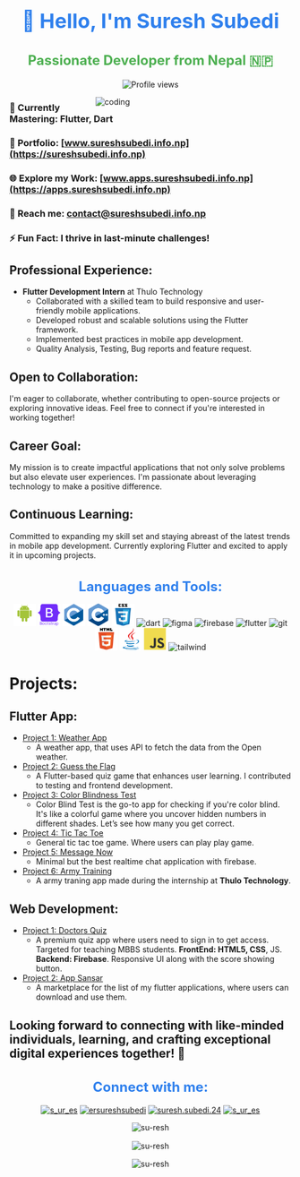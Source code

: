 <h1 align="center" style="font-size: 36px; color: #2f80ed;">👋 Hello, I'm Suresh Subedi</h1>

<h2 align="center" style="font-size: 24px; color: #4CAF50;">Passionate Developer from Nepal 🇳🇵</h2>

<p align="center">
  <img src="https://komarev.com/ghpvc/?username=su-resh&label=Profile%20views&color=0e75b6&style=flat" alt="Profile views" />
</p>

<img align="right" alt="coding" width="350" src="https://i.pinimg.com/originals/45/67/a8/4567a837b545d22b9dcde81ccd98b70e.gif">

### 🌱 Currently Mastering: **Flutter, Dart**
### 💼 Portfolio: [www.sureshsubedi.info.np](https://sureshsubedi.info.np)
### 🌐 Explore my Work: [www.apps.sureshsubedi.info.np](https://apps.sureshsubedi.info.np)
### 📧 Reach me: [contact@sureshsubedi.info.np](mailto:contact@sureshsubedi.info.np)
### ⚡ Fun Fact: I thrive in last-minute challenges!

## Professional Experience:
- **Flutter Development Intern** at Thulo Technology
  - Collaborated with a skilled team to build responsive and user-friendly mobile applications.
  - Developed robust and scalable solutions using the Flutter framework.
  - Implemented best practices in mobile app development.
  - Quality Analysis, Testing, Bug reports and feature request.

## Open to Collaboration:
I'm eager to collaborate, whether contributing to open-source projects or exploring innovative ideas. Feel free to connect if you're interested in working together!

## Career Goal:
My mission is to create impactful applications that not only solve problems but also elevate user experiences. I'm passionate about leveraging technology to make a positive difference.

## Continuous Learning:
Committed to expanding my skill set and staying abreast of the latest trends in mobile app development. Currently exploring Flutter and excited to apply it in upcoming projects.

<h1 align="center" style="font-size: 24px; color: #2f80ed;">Languages and Tools:</h1>
<p align="center">
  <img src="https://raw.githubusercontent.com/devicons/devicon/master/icons/android/android-original-wordmark.svg" alt="android" width="40" height="40"/>
  <img src="https://raw.githubusercontent.com/devicons/devicon/master/icons/bootstrap/bootstrap-plain-wordmark.svg" alt="bootstrap" width="40" height="40"/>
  <img src="https://raw.githubusercontent.com/devicons/devicon/master/icons/c/c-original.svg" alt="c" width="40" height="40"/>
  <img src="https://raw.githubusercontent.com/devicons/devicon/master/icons/cplusplus/cplusplus-original.svg" alt="cplusplus" width="40" height="40"/>
  <img src="https://raw.githubusercontent.com/devicons/devicon/master/icons/css3/css3-original-wordmark.svg" alt="css3" width="40" height="40"/>
  <img src="https://www.vectorlogo.zone/logos/dartlang/dartlang-icon.svg" alt="dart" width="40" height="40"/>
  <img src="https://www.vectorlogo.zone/logos/figma/figma-icon.svg" alt="figma" width="40" height="40"/>
  <img src="https://www.vectorlogo.zone/logos/firebase/firebase-icon.svg" alt="firebase" width="40" height="40"/>
  <img src="https://www.vectorlogo.zone/logos/flutterio/flutterio-icon.svg" alt="flutter" width="40" height="40"/>
  <img src="https://www.vectorlogo.zone/logos/git-scm/git-scm-icon.svg" alt="git" width="40" height="40"/>
  <img src="https://raw.githubusercontent.com/devicons/devicon/master/icons/html5/html5-original-wordmark.svg" alt="html5" width="40" height="40"/>
  <img src="https://raw.githubusercontent.com/devicons/devicon/master/icons/java/java-original.svg" alt="java" width="40" height="40"/>
  <img src="https://raw.githubusercontent.com/devicons/devicon/master/icons/javascript/javascript-original.svg" alt="javascript" width="40" height="40"/>
  <img src="https://www.vectorlogo.zone/logos/tailwindcss/tailwindcss-icon.svg" alt="tailwind" width="40" height="40"/>
</p>

# Projects:
## Flutter App:

- [Project 1: Weather App ](https://github.com/su-resh/Know-weather)
  - A weather app, that uses API to fetch the data from the Open weather.
- [Project 2: Guess the Flag](https://play.google.com/store/apps/details?id=com.thulotechnology.guesstheworldflag)
  - A Flutter-based quiz game that enhances user learning. I contributed to testing and frontend development.
- [Project 3: Color Blindness Test](https://play.google.com/store/apps/details?id=com.thulotechnology.colorblind&hl=en&gl=US)
  - Color Blind Test is the go-to app for checking if you're color blind. It's like a colorful game where you uncover hidden numbers in different shades. Let’s see how many you get correct.
- [Project 4: Tic Tac Toe](https://github.com/su-resh/tic-tac-toe)
  - General tic tac toe game. Where users can play play game.
- [Project 5: Message Now](https://github.com/su-resh/msg_app)
  - Minimal but the best realtime chat application with firebase.
- [Project 6: Army Training](https://github.com/su-resh/army_training)
  - A army traning app made during the internship at **Thulo Technology**.

## Web Development:
- [Project 1: Doctors Quiz](https://su-resh.github.io/pakistan-quiz/)
  - A premium quiz app where users need to sign in to get access. Targeted for teaching MBBS students. **FrontEnd: HTML5, CSS**, JS. **Backend: Firebase**. Responsive UI along with the score showing button.
- [Project 2: App Sansar](https://apps.sureshsubedi.info.np)
  - A marketplace for the list of my flutter applications, where users can download and use them.
## Looking forward to connecting with like-minded individuals, learning, and crafting exceptional digital experiences together! 🚀

<h1 align="center" style="font-size: 24px; color: #2f80ed;">Connect with me:</h1>
<p align="center">
  <a href="https://twitter.com/s_ur_es" target="_blank"><img align="center" src="https://raw.githubusercontent.com/rahuldkjain/github-profile-readme-generator/master/src/images/icons/Social/twitter.svg" alt="s_ur_es" height="30" width="40" /></a>
  <a href="https://linkedin.com/in/ersureshsubedi" target="_blank"><img align="center" src="https://raw.githubusercontent.com/rahuldkjain/github-profile-readme-generator/master/src/images/icons/Social/linked-in-alt.svg" alt="ersureshsubedi" height="30" width="40" /></a>
  <a href="https://fb.com/suresh.subedi.24" target="_blank"><img align="center" src="https://raw.githubusercontent.com/rahuldkjain/github-profile-readme-generator/master/src/images/icons/Social/facebook.svg" alt="suresh.subedi.24" height="30" width="40" /></a>
  <a href="https://instagram.com/s_ur_es" target="_blank"><img align="center" src="https://raw.githubusercontent.com/rahuldkjain/github-profile-readme-generator/master/src/images/icons/Social/instagram.svg" alt="s_ur_es" height="30" width="40" /></a>
</p>

<div align="center">
    <p><img src="https://github-readme-stats.vercel.app/api/top-langs?username=su-resh&show_icons=true&locale=en&layout=compact" alt="su-resh" /></p>
    <p><img align="center" src="https://github-readme-streak-stats.herokuapp.com/?user=su-resh&" alt="su-resh" /></p>
  <p><img align="center" src="https://github-readme-stats.vercel.app/api?username=su-resh&show_icons=true&locale=en" alt="su-resh" /></p>
</div>
